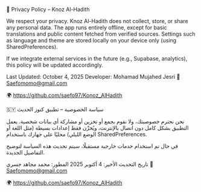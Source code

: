 🕌 Privacy Policy – Knoz Al-Hadith

We respect your privacy. Knoz Al-Hadith does not collect, store, or share any personal data.
The app runs entirely offline, except for basic translations and public content fetched from verified sources.
Settings such as language and theme are stored locally on your device only (using SharedPreferences).

If we integrate external services in the future (e.g., Supabase, analytics), this policy will be updated accordingly.

Last Updated: October 4, 2025
Developer: Mohamad Mujahed Jesri
📧 Saefomomo@gmail.com

🌍 https://github.com/saefo97/Konoz_AlHadith

🇸🇾 سياسة الخصوصية – تطبيق كنوز الحديث

نحن نحترم خصوصيتك، ولا نقوم بجمع أو تخزين أو مشاركة أي بيانات شخصية.
يعمل التطبيق بشكل كامل دون اتصال بالإنترنت، ويُخزّن فقط إعدادات بسيطة (مثل اللغة أو الوضع الليلي) محليًا على جهازك باستخدام SharedPreferences.

في حال تم استخدام خدمات خارجية مستقبلًا، سيتم تحديث هذه السياسة لتوضيح التفاصيل الجديدة.

تاريخ التحديث الأخير: 4 أكتوبر 2025
المطور: محمد مجاهد جسري
📧 Saefomomo@gmail.com

🌍 https://github.com/saefo97/Konoz_AlHadith
